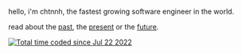 hello, i'm chtnnh, the fastest growing software engineer in the world.

read about the [past](https://chtnnh.me), the [present](https://darukavana.chtnnh.me) or the [future](https://verifai.chtnnh.me).

<a href="https://wakatime.com/@551bf8f7-544e-4495-be9d-de82cda4385c"><img src="https://wakatime.com/badge/user/551bf8f7-544e-4495-be9d-de82cda4385c.svg" alt="Total time coded since Jul 22 2022" /></a>

